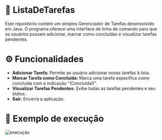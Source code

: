 # 📃 ListaDeTarefas
Este repositório contém um simples Gerenciador de Tarefas desenvolvido em Java. O programa oferece uma interface de linha de comando para que os usuários possam adicionar, marcar como concluídas e visualizar tarefas pendentes.

# ⚙️ Funcionalidades
- **Adicionar Tarefa:** Permite ao usuário adicionar novas tarefas à lista.
- **Marcar Tarefa como Concluída:** Marca uma tarefa específica como concluída com a indicação "(Concluída!)".
- **Visualizar Tarefas Pendentes:** Exibe todas as tarefas pendentes e seu status.
- **Sair:** Encerra a aplicação.

# 📲 Exemplo de execução
![execução](https://github.com/user-attachments/assets/78f7d8e3-b8bb-4620-a78b-1d95329d562e)

